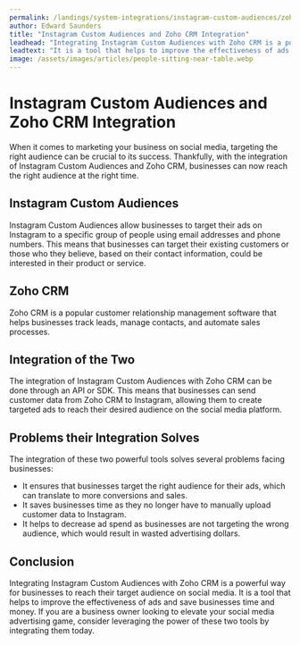 ```yaml
---
permalink: /landings/system-integrations/instagram-custom-audiences/zoho-crm
author: Edward Saunders
title: "Instagram Custom Audiences and Zoho CRM Integration"
leadhead: "Integrating Instagram Custom Audiences with Zoho CRM is a powerful way for businesses to reach their target audience on social media"
leadtext: "It is a tool that helps to improve the effectiveness of ads and save businesses time and money. If you are a business owner looking to elevate your social media advertising game, consider leveraging the power of these two tools by integrating them today."
image: /assets/images/articles/people-sitting-near-table.webp
---
```

<div class="arttext">	<h1>Instagram Custom Audiences and Zoho CRM Integration</h1>
	<p>When it comes to marketing your business on social media, targeting the right audience can be crucial to its success. Thankfully, with the integration of Instagram Custom Audiences and Zoho CRM, businesses can now reach the right audience at the right time.</p>
	<h2>Instagram Custom Audiences</h2>
	<p>Instagram Custom Audiences allow businesses to target their ads on Instagram to a specific group of people using email addresses and phone numbers. This means that businesses can target their existing customers or those who they believe, based on their contact information, could be interested in their product or service.</p>
	<h2>Zoho CRM</h2>
	<p>Zoho CRM is a popular customer relationship management software that helps businesses track leads, manage contacts, and automate sales processes.</p>
	<h2>Integration of the Two</h2>
	<p>The integration of Instagram Custom Audiences with Zoho CRM can be done through an API or SDK. This means that businesses can send customer data from Zoho CRM to Instagram, allowing them to create targeted ads to reach their desired audience on the social media platform.</p>
	<h2>Problems their Integration Solves</h2>
	<p>The integration of these two powerful tools solves several problems facing businesses:</p>
	<ul>
		<li>It ensures that businesses target the right audience for their ads, which can translate to more conversions and sales.</li>
		<li>It saves businesses time as they no longer have to manually upload customer data to Instagram.</li>
		<li>It helps to decrease ad spend as businesses are not targeting the wrong audience, which would result in wasted advertising dollars.</li>
	</ul>
	<h2>Conclusion</h2>
	<p>Integrating Instagram Custom Audiences with Zoho CRM is a powerful way for businesses to reach their target audience on social media. It is a tool that helps to improve the effectiveness of ads and save businesses time and money. If you are a business owner looking to elevate your social media advertising game, consider leveraging the power of these two tools by integrating them today.</p>
</div>